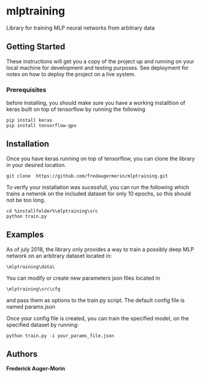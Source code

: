 # mlptraining

Library for training MLP neural networks from arbitrary data

## Getting Started

These instructions will get you a copy of the project up and running on your local machine for development and testing purposes. See deployment for notes on how to deploy the project on a live system.

### Prerequisites

before installing, you should make sure you have a working installtion of keras built on top of tensorflow by running the following

```
pip install keras
pip install tensorflow-gpu
```
## Installation
Once you have keras running on top of tensorflow, you can clone the library in your desired location.
```
git clone  https://github.com/fredaugermorin/mlptraining.git
```
To verify your installation  was sucessfull,  you can run the following which trains a netwrok on the included dataset for only  10 epochs, so this should not be too long.
```
cd %installfolder%\mlptraining\src
python train.py
```

## Examples
As of july 2018, the library only provides a way to train a possibly deep MLP network on an arbitrary dataset located in:
```
\mlptraining\data\
```
You can modify or create new parameters json files located in 
```
\mlptraining\src\cfg
```
and pass them as options to the train.py script. The default config file is named params.json

Once your config file is created, you can train the specified model, on the specified dataset by running:
```
python train.py -i your_params_file.json
```

## Authors

**Frederick Auger-Morin** 

